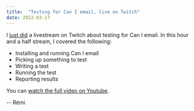 ```yaml
---
title:  "Testing for Can I email, live on Twitch"
date: 2022-03-17
---
```


I [just did](https://twitter.com/HTeuMeuLeu/status/1504424483419041792) a livestream on Twitch about testing for Can I email. In this hour and a half stream, I covered the following:

* Installing and running Can I email
* Picking up something to test
* Writing a test
* Running the test
* Reporting results

You can [watch the full video on Youtube](https://youtu.be/pOwVh8DKNyI).

-- Rémi
